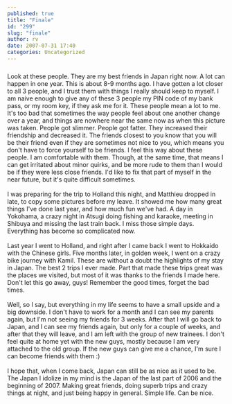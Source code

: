 ```yaml
---
published: true
title: "Finale"
id: "299"
slug: "finale"
author: rv
date: 2007-07-31 17:40
categories: Uncategorized
---
```

<a href="http://bp1.blogger.com/_RIq3e2nKDHo/Rq90O3R52FI/AAAAAAAABR0/dc6Gk7Gd3Js/s1600-h/IMG_8765.jpg"><img style="display:block;text-align:center;cursor:pointer;margin:0 auto 10px;" src="http://bp1.blogger.com/_RIq3e2nKDHo/Rq90O3R52FI/AAAAAAAABR0/dc6Gk7Gd3Js/s400/IMG_8765.jpg" alt="" border="0" /></a>Look at these people. They are my best friends in Japan right now. A lot can happen in one year. This is about 8-9 months ago. I have gotten a lot closer to all 3 people, and I trust them with things I really should keep to myself. I am naive enough to give any of these 3 people my PIN code of my bank pass, or my room key, if they ask me for it. These people mean a lot to me. It's too bad that sometimes the way people feel about one another change over a year, and things are nowhere near the same now as when this picture was taken. People got slimmer. People got fatter. They increased their friendship and decreased it. The friends closest to you know that you will be their friend even if they are sometimes not nice to you, which means you don't have to force yourself to be friends. I feel this way about these people. I am comfortable with them. Though, at the same time, that means I can get irritated about minor quirks, and be more rude to them than I would be if they were less close friends. I'd like to fix that part of myself in the near future, but it's quite difficult sometimes.<br /><br />I was preparing for the trip to Holland this night, and Matthieu dropped in late, to copy some pictures before my leave. It showed me how many great things I've done last year, and how much fun we've had. A day in Yokohama, a crazy night in Atsugi doing fishing and karaoke, meeting in Shibuya and missing the last train back. I miss those simple days. Everything has become so complicated now.<br /><br />Last year I went to Holland, and right after I came back I went to Hokkaido with the Chinese girls. Five months later, in golden week, I went on a crazy bike journey with Kamil. These are without a doubt the highlights of my stay in Japan. The best 2 trips I ever made. Part that made these trips great was the places we visited, but most of it was thanks to the friends I made here. Don't let this go away, guys! Remember the good times, forget the bad times.<br /><br />Well, so I say, but everything in my life seems to have a small upside and a big downside. I don't have to work for a month and I can see my parents again, but I'm not seeing my friends for 3 weeks. After that I will go back to Japan, and I can see my friends again, but only for a couple of weeks, and after that they will leave, and I am left with the group of new trainees. I don't feel quite at home yet with the new guys, mostly because I am very attached to the old group. If the new guys can give me a chance, I'm sure I can become friends with them :)<br /><br />I hope that, when I come back, Japan can still be as nice as it used to be. The Japan I idolize in my mind is the Japan of the last part of 2006 and the beginning of 2007. Making great friends, doing superb trips and crazy things at night, and just being happy in general. Simple life. Can be nice.